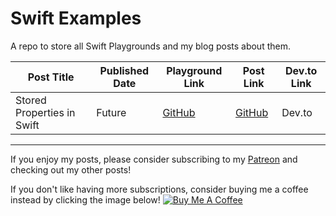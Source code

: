 # Swift Examples

A repo to store all Swift Playgrounds and my blog posts about them.

| Post Title | Published Date | Playground Link | Post Link | Dev.to Link |
| ---------- | -------------- | --------------- | --------- | ----------- |
| Stored Properties in Swift | Future | [GitHub](https://github.com/maeganjwilson/swift-examples/tree/master/Playgrounds/StoredProperties.playground) | [GitHub](https://github.com/maeganjwilson/swift-examples/blob/master/Posts/StoredProperties.md) | Dev.to |

---

If you enjoy my posts, please consider subscribing to my [Patreon](https://www.patreon.com/maeganwilson_) and checking out my other posts!

If you don't like having more subscriptions, consider buying me a coffee instead by clicking the image below! <a href="https://www.buymeacoffee.com/mwilsonapps" target="_blank"><img src="https://bmc-cdn.nyc3.digitaloceanspaces.com/BMC-button-images/custom_images/orange_img.png" alt="Buy Me A Coffee" style="height: auto !important;width: auto !important;" ></a>
